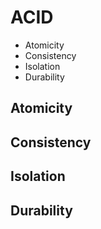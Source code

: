 # ACID

- Atomicity
- Consistency
- Isolation
- Durability

## Atomicity

## Consistency

## Isolation

## Durability
